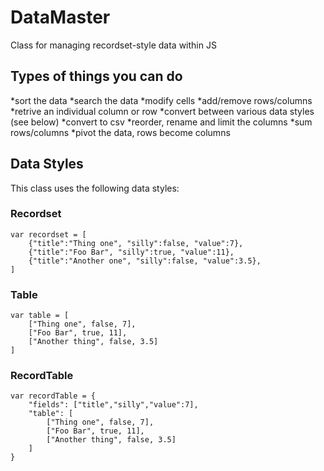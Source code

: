 # DataMaster
Class for managing recordset-style data within JS

## Types of things you can do
*sort the data
*search the data
*modify cells
*add/remove rows/columns
*retrive an individual column or row
*convert between various data styles (see below)
*convert to csv
*reorder, rename and limit the columns
*sum rows/columns
*pivot the data, rows become columns

## Data Styles
This class uses the following data styles:

### Recordset
```
var recordset = [
    {"title":"Thing one", "silly":false, "value":7},
    {"title":"Foo Bar", "silly":true, "value":11},
    {"title":"Another one", "silly":false, "value":3.5},
]
```

### Table
```
var table = [
    ["Thing one", false, 7],
    ["Foo Bar", true, 11],
    ["Another thing", false, 3.5]
]
```

### RecordTable
```
var recordTable = {
    "fields": ["title","silly","value":7],
    "table": [
        ["Thing one", false, 7],
        ["Foo Bar", true, 11],
        ["Another thing", false, 3.5]
    ]
}
```
